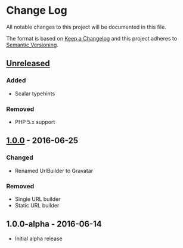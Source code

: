 # Change Log


All notable changes to this project will be documented in this file.

The format is based on [Keep a Changelog](http://keepachangelog.com/en/1.0.0/)
and this project adheres to [Semantic Versioning](http://semver.org/spec/v2.0.0.html).


## [Unreleased]

### Added

- Scalar typehints


### Removed

- PHP 5.x support


## [1.0.0] - 2016-06-25

### Changed

- Renamed UrlBuilder to Gravatar

### Removed

- Single URL builder
- Static URL builder


## 1.0.0-alpha - 2016-06-14

- Initial alpha release


[Unreleased]: https://github.com/gravatarphp/gravatar/compare/v1.0.0...HEAD
[1.0.0]: https://github.com/gravatarphp/gravatar/compare/v1.0.0-alpha...v1.0.0

